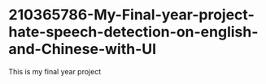 # 210365786-My-Final-year-project-hate-speech-detection-on-english-and-Chinese-with-UI
This is my final year project
